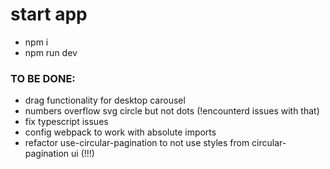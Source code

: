 # start app
- npm i
- npm run dev

### TO BE DONE: 
- drag functionality for desktop carousel 
- numbers overflow svg circle but not dots (!encounterd issues with that)
- fix typescript issues
- config webpack to work with absolute imports
- refactor use-circular-pagination to not use styles from circular-pagination ui (!!!)